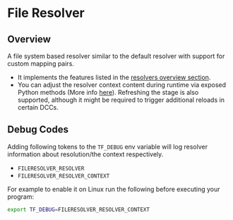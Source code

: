 # File Resolver
## Overview
A file system based resolver similar to the default resolver with support for custom mapping pairs.
- It implements the features listed in the [resolvers overview section](../overview.md).
- You can adjust the resolver context content during runtime via exposed Python methods (More info [here](./PythonAPI.md)). Refreshing the stage is also supported, although it might be required to trigger additional reloads in certain DCCs.

## Debug Codes
Adding following tokens to the `TF_DEBUG` env variable will log resolver information about resolution/the context respectively.
* `FILERESOLVER_RESOLVER`
* `FILERESOLVER_RESOLVER_CONTEXT`

For example to enable it on Linux run the following before executing your program:

```bash
export TF_DEBUG=FILERESOLVER_RESOLVER_CONTEXT
```